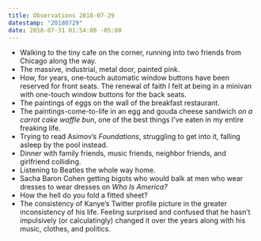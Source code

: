 ```yaml
---
title: Observations 2018-07-29
datestamp: "20180729"
date: 2018-07-31 01:54:00 -05:00
---
```


- Walking to the tiny cafe on the corner, running into two friends from Chicago along the way.
- The massive, industrial, metal door, painted pink.
- How, for years, one-touch automatic window buttons have been reserved for front seats. The renewal of faith I felt at being in a minivan with one-touch window buttons for the back seats.
- The paintings of eggs on the wall of the breakfast restaurant.
- The paintings-come-to-life in an egg and gouda cheese sandwich *on a carrot cake waffle bun*, one of the best things I’ve eaten in my entire freaking life.
- Trying to read Asimov’s *Foundations*, struggling to get into it, falling asleep by the pool instead.
- Dinner with family friends, music friends, neighbor friends, and girlfriend colliding.
- Listening to Beatles the whole way home.
- Sacha Baron Cohen getting bigots who would balk at men who wear dresses to wear dresses on *Who Is America?*
- How the hell do you fold a fitted sheet?
- The consistency of Kanye’s Twitter profile picture in the greater inconsistency of his life. Feeling surprised and confused that he hasn’t impulsively (or calculatingly) changed it over the years along with his music, clothes, and politics.
